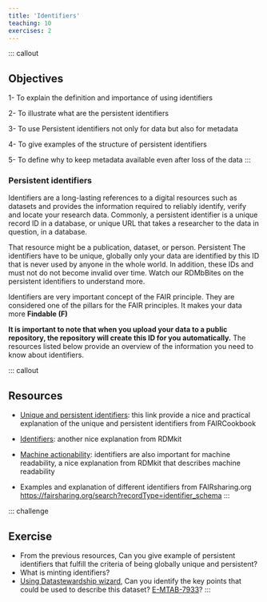 ```yaml
---
title: 'Identifiers'
teaching: 10
exercises: 2
---
```


::: callout
## Objectives
1- To explain the definition and importance of using identifiers

2- To illustrate what are the persistent identifiers

3- To use Persistent identifiers not only for data but also for metadata

4- To give examples of the structure of persistent identifiers

5- To define why to keep metadata available even after loss of the data
:::

### Persistent identifiers

Identifiers are a long-lasting references to a digital resources such as datasets and provides the information required to reliably identify, verify and locate your research data. Commonly, a persistent identifier is a unique record ID in a database, or unique URL that takes a researcher to the data in question, in a database.

That resource might be a publication, dataset, or person.   Persistent The identifiers have to be unique, globally only your data are identified by this ID that is never used by anyone in the whole world. In addition, these IDs and must not do not become invalid over time.
Watch our RDMbBites on the persistent identifiers to understand more.   

Identifiers are very important concept of the FAIR principle. They are considered one of the pillars for the FAIR principles. It makes your data more **Findable (F)** 

**It is important to note that when you upload your data to a public repository, the repository will create this ID for you automatically.**
The resources listed below provide an overview of the information you need to know about identifiers.

::: callout
## Resources

- [Unique and persistent identifiers](https://faircookbook.elixir-europe.org/content/recipes/findability/identifiers.html): this link provide a nice and practical explanation of the unique and persistent identifiers from FAIRCookbook 

- [Identifiers](https://rdmkit.elixir-europe.org/identifiers.html): another nice explanation from RDMkit

- [Machine actionability](https://rdmkit.elixir-europe.org/machine_actionability): identifiers are also important for machine readability, a nice explanation from RDMkit that describes machine readability

- Examples and explanation of different identifiers from FAIRsharing.org https://fairsharing.org/search?recordType=identifier_schema
:::

::: challenge
## Exercise
- From the previous resources, Can you give example of persistent identifiers that fulfill the criteria of being globally unique and persistent?
- What is minting identifiers?
- [Using Datastewardship wizard](https://researchers.ds-wizard.org/knowledge-models/dsw:root:latest/preview?questionUuid=d21fdb06-22bf-418e-aa40-dc5ef1485f56), Can you identify the key points that could be used to describe this dataset? [E-MTAB-7933](https://www.ebi.ac.uk/biostudies/arrayexpress/studies/E-MTAB-7933)?
:::



